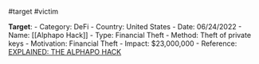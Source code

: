 #target #victim 

**Target**: 
	- Category: DeFi
	- Country: United States
    - Date: 06/24/2022
    - Name: [[Alphapo Hack]]
    - Type: Financial Theft
    - Method: Theft of private keys
    - Motivation: Financial Theft
    - Impact: $23,000,000
    - Reference: [EXPLAINED: THE ALPHAPO HACK](https://www.halborn.com/blog/post/explained-the-alphapo-hack-july-2023)